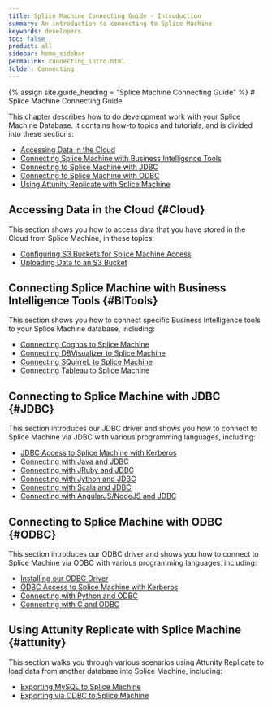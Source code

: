 ```yaml
---
title: Splice Machine Connecting Guide - Introduction
summary: An introduction to connecting to Splice Machine
keywords: developers
toc: false
product: all
sidebar: home_sidebar
permalink: connecting_intro.html
folder: Connecting
---
```

<section>
<div class="TopicContent" data-swiftype-index="true" markdown="1">
{% assign site.guide_heading = "Splice Machine Connecting Guide" %}
# Splice Machine Connecting Guide

This chapter describes how to do development work with your Splice
Machine Database. It contains how-to topics and tutorials, and is divided into these sections:

* [Accessing Data in the Cloud](#Cloud)
* [Connecting Splice Machine with Business Intelligence Tools](#BITools)
* [Connecting to Splice Machine with JDBC](#JDBC)
* [Connecting to Splice Machine with ODBC](#ODBC)
* [Using Attunity Replicate with Splice Machine](#attunity)

## Accessing Data in the Cloud {#Cloud}
This section shows you how to access data that you have stored in the Cloud from Splice Machine, in these topics:

* [Configuring S3 Buckets for Splice Machine Access](developers_cloudconnect_configures3.html)
* [Uploading Data to an S3 Bucket](developers_cloudconnect_uploadtos3.html)

## Connecting Splice Machine with Business Intelligence Tools {#BITools}
This section shows you how to connect specific Business Intelligence tools to your Splice Machine database, including:

* [Connecting Cognos to Splice Machine](tutorials_connect_cognos.html)
* [Connecting DBVisualizer to Splice Machine](tutorials_connect_dbvisualizer.html)
* [Connecting SQuirreL to Splice Machine](tutorials_connect_squirrel.html)
* [Connecting Tableau to Splice Machine](tutorials_connect_tableau.html)

## Connecting to Splice Machine with JDBC {#JDBC}
This section introduces our JDBC driver and shows you how to connect to Splice Machine via JDBC with various programming languages, including:

* [JDBC Access to Splice Machine with Kerberos](developers_connectjdbc_kerberos.html)
* [Connecting with Java and JDBC](tutorials_connect_java.html)
* [Connecting with JRuby and JDBC](tutorials_connect_jruby.html)
* [Connecting with Jython and JDBC](tutorials_connect_jython.html)
* [Connecting with Scala and JDBC](tutorials_connect_scala.html)
* [Connecting with AngularJS/NodeJS and JDBC](tutorials_connect_angular.html)

## Connecting to Splice Machine with ODBC {#ODBC}
This section introduces our ODBC driver and shows you how to connect to Splice Machine via ODBC with various programming languages, including:

* [Installing our ODBC Driver](tutorials_connect_odbcinstall.html)
* [ODBC Access to Splice Machine with Kerberos](developers_connectodbc_kerberos.html)
* [Connecting with Python and ODBC](tutorials_connect_python.html)
* [Connecting with C and ODBC](tutorials_connect_odbcc.html)

## Using Attunity Replicate with Splice Machine  {#attunity}
This section walks you through various scenarios using Attunity Replicate to load data from another database into Splice Machine, including:

* [Exporting MySQL to Splice Machine](#attunity_export_mysql.html)
* [Exporting via ODBC to Splice Machine](#attunity_export_odbc.html)

</div>
</section>
